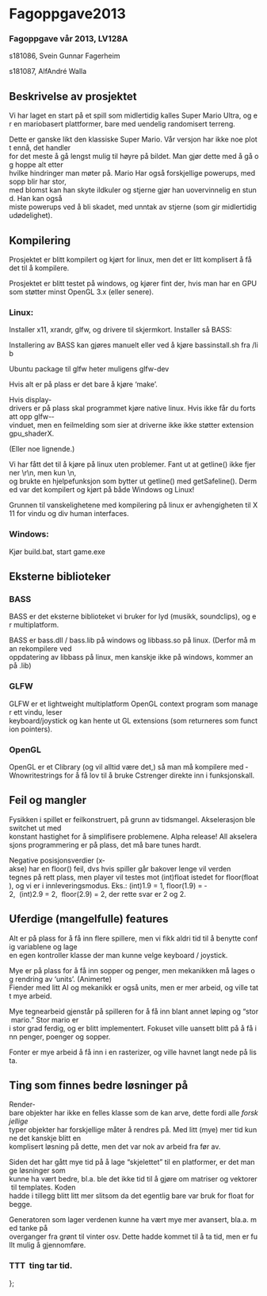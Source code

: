 Fagoppgave2013
==============

### Fagoppgave vår 2013, LV128A



s181086, Svein Gunnar Fagerheim

s181087, Alf­André Walla



Beskrivelse av prosjektet
-------------------------

Vi har laget en start på et spill som midlertidig kalles Super Mario Ultra, og er en mario­basert
plattformer, bare med uendelig randomisert terreng.

Dette er ganske likt den klassiske Super Mario. Vår versjon har ikke noe plott ennå, det handler
for det meste å gå lengst mulig til høyre på bildet. Man gjør dette med å gå og hoppe alt etter
hvilke hindringer man møter på. Mario Har også forskjellige powerups, med sopp blir har stor,
med blomst kan han skyte ildkuler og stjerne gjør han uovervinnelig en stund. Han kan også
miste powerups ved å bli skadet, med unntak av stjerne (som gir midlertidig udødelighet).



Kompilering
-----------



Prosjektet er blitt kompilert og kjørt for linux, men det er litt komplisert å
få det til å kompilere.

Prosjektet er blitt testet på windows, og kjører fint der, hvis man har en GPU som støtter minst
OpenGL 3.x (eller senere).



### Linux:

Installer x11, xrandr, glfw, og drivere til skjermkort. Installer så BASS:

Installering av BASS kan gjøres manuelt eller ved å kjøre bassinstall.sh fra /lib



Ubuntu package til glfw heter muligens glfw­-dev

Hvis alt er på plass er det bare å kjøre ‘make’.

Hvis display­drivers er på plass skal programmet kjøre native linux. Hvis ikke får du fortsatt opp
glfw-­vinduet, men en feilmelding som sier at driverne ikke ikke støtter extension gpu_shaderX.

(Eller noe lignende.)



Vi har fått det til å kjøre på linux uten problemer. Fant ut at getline() ikke fjerner \\r\\n, men kun \\n,
og brukte en hjelpefunksjon som bytter ut getline() med getSafeline(). Dermed var det kompilert
og kjørt på både Windows og Linux!

Grunnen til vanskelighetene med kompilering på linux er avhengigheten til X11 for vindu og div
human interfaces.



### Windows:

Kjør build.bat, start game.exe



Eksterne biblioteker
--------------------



### BASS

BASS er det eksterne biblioteket vi bruker for lyd (musikk, soundclips), og er multiplatform.

BASS er bass.dll / bass.lib på windows og libbass.so på linux. (Derfor må man rekompilere ved
oppdatering av libbass på linux, men kanskje ikke på windows, kommer an på .lib)



### GLFW

GLFW er et lightweight multiplatform OpenGL context program som manager ett vindu, leser
keyboard/joystick og kan hente ut GL extensions (som returneres som function pointers).



### OpenGL

OpenGL er et C­library (og vil alltid være det,) så man må kompilere med ­Wno­write­strings for
å få lov til å bruke C­strenger direkte inn i funksjonskall.



Feil og mangler
---------------



Fysikken i spillet er feilkonstruert, på grunn av tidsmangel. Akselerasjon ble switchet ut med
konstant hastighet for å simplifisere problemene. Alpha release! All akselerasjons
programmering er på plass, det må bare tunes hardt.



Negative posisjonsverdier (x­akse) har en floor() feil, dvs hvis spiller går bakover lenge vil verden
tegnes på rett plass, men player vil testes mot (int)float istedet for floor(float), og vi er i
innleveringsmodus. Eks.: (int)­1.9 = ­1, floor(­1.9) = ­2,  (int)2.9 = 2,  floor(2.9) = 2, der rette svar
er ­2 og 2.



Uferdige (mangelfulle) features
-------------------------------



Alt er på plass for å få inn flere spillere, men vi fikk aldri tid til å benytte config variablene og lage
en egen kontroller klasse der man kunne velge keyboard / joystick.



Mye er på plass for å få inn sopper og penger, men mekanikken må lages og rendring av ‘units’.
(Animerte)
Fiender med litt AI og mekanikk er også units, men er mer arbeid, og ville tatt mye arbeid.

Mye tegnearbeid gjenstår på spilleren for å få inn blant annet løping og “stor mario.” Stor mario er
i stor grad ferdig, og er blitt implementert. Fokuset ville uansett blitt på å få inn penger, poenger
og sopper.



Fonter er mye arbeid å få inn i en rasterizer, og ville havnet langt nede på lista.



Ting som finnes bedre løsninger på
----------------------------------



Render­bare objekter har ikke en felles klasse som de kan arve, dette fordi alle _forskjellige_
typer objekter har forskjellige måter å rendres på. Med litt (mye) mer tid kunne det kanskje blitt en
komplisert løsning på dette, men det var nok av arbeid fra før av.



Siden det har gått mye tid på å lage “skjelettet” til en platformer, er det mange løsninger som
kunne ha vært bedre, bl.a. ble det ikke tid til å gjøre om matriser og vektorer til templates. Koden
hadde i tillegg blitt litt mer slitsom da det egentlig bare var bruk for float for begge.



Generatoren som lager verdenen kunne ha vært mye mer avansert, bla.a. med tanke på
overganger fra grønt til vinter osv. Dette hadde kommet til å ta tid, men er fullt mulig å
gjennomføre.



### TTT ­ ting tar tid.

};


